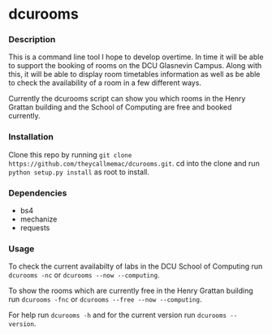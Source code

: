 # dcurooms


### Description
This is a command line tool I hope to develop overtime. In time it will be able to support the booking of rooms on the DCU Glasnevin Campus. Along with this, it will be able to display room timetables information as well as be able to check the availability of a room in a few different ways.

Currently the dcurooms script can show you which rooms in the Henry Grattan building and the School of Computing are free and booked currently.


### Installation
Clone this repo by running ```git clone https://github.com/theycallmemac/dcurooms.git```.
cd into the clone and run ```python setup.py install``` as root to install.


### Dependencies
 - bs4
 - mechanize
 - requests


### Usage
To check the current availabilty of labs in the DCU School of Computing run ```dcurooms -nc``` or ```dcurooms --now --computing```.

To show the rooms which are currently free in the Henry Grattan building run ```dcurooms -fnc``` or ```dcurooms --free --now --computing```.


For help run ```dcurooms -h``` and for the current version run ```dcurooms --version```.
